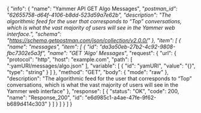 {
  "info": {
    "name": "Yammer API GET Algo Messages",
    "_postman_id": "62655758-d64f-4106-b8dd-523d59a7e62b",
    "description": "The algorithmic feed for the user that corresponds to “Top” conversations, which is what the vast majority of users will see in the Yammer web interface.",
    "schema": "https://schema.getpostman.com/json/collection/v2.0.0/"
  },
  "item": [
    {
      "name": "messages",
      "item": [
        {
          "id": "da3a50eb-27b2-4c92-9808-fbc7302e5a3f",
          "name": "GET 'Algo' Messages_",
          "request": {
            "url": {
              "protocol": "http",
              "host": "example.com",
              "path": [
                ":yamURI/messages/algo.json"
              ],
              "variable": [
                {
                  "id": "yamURI",
                  "value": "{}",
                  "type": "string"
                }
              ]
            },
            "method": "GET",
            "body": {
              "mode": "raw"
            },
            "description": "The algorithmic feed for the user that corresponds to “Top” conversations, which is what the vast majority of users will see in the Yammer web interface"
          },
          "response": [
            {
              "status": "OK",
              "code": 200,
              "name": "Response_200",
              "id": "e6d985c1-a4ae-47fe-9f62-b689d414c303"
            }
          ]
        }
      ]
    }
  ]
}